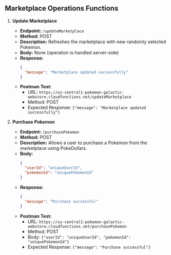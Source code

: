 
## Marketplace Operations Functions

1. **Update Marketplace**
   - **Endpoint:** `/updateMarketplace`
   - **Method:** POST
   - **Description:** Refreshes the marketplace with new randomly selected Pokemon.
   - **Body:** None (operation is handled server-side)
   - **Response:**
     ```json
     {
       "message": "Marketplace updated successfully"
     }
     ```
   - **Postman Test:**
     - URL: `https://us-central1-pokemon-galactic-webstore.cloudfunctions.net/updateMarketplace`
     - Method: POST
     - Expected Response: `{"message": "Marketplace updated successfully"}`

2. **Purchase Pokemon**
   - **Endpoint:** `/purchasePokemon`
   - **Method:** POST
   - **Description:** Allows a user to purchase a Pokemon from the marketplace using PokeDollars.
   - **Body:**
     ```json
     {
       "userId": "uniqueUserId",
       "pokemonId": "uniquePokemonId"
     }
     ```
   - **Response:**
     ```json
     {
       "message": "Purchase successful"
     }
     ```
   - **Postman Test:**
     - URL: `https://us-central1-pokemon-galactic-webstore.cloudfunctions.net/purchasePokemon`
     - Method: POST
     - Body: `{"userId": "uniqueUserId", "pokemonId": "uniquePokemonId"}`
     - Expected Response: `{"message": "Purchase successful"}`
